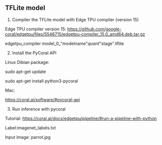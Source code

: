 ## TFLite model

1. Compiler the TFLite model with Edge TPU compiler (version 15)

Edge TPU compiler version 15: https://github.com/google-coral/edgetpu/files/5546715/edgetpu-compiler_15.0_amd64.deb.tar.gz

edgetpu_compiler model_0_"modelname"_quant_"stage".tflite

2. Install the PyCoral API


Linux Dibian package:

sudo apt-get update

sudo apt-get install python3-pycoral

Mac:

https://coral.ai/software/#pycoral-api


3. Run inference with pycoral

Tutorial: https://coral.ai/docs/edgetpu/pipeline/#run-a-pipeline-with-python

Label:imagenet_labels.txt

Input image: parrot.jpg
